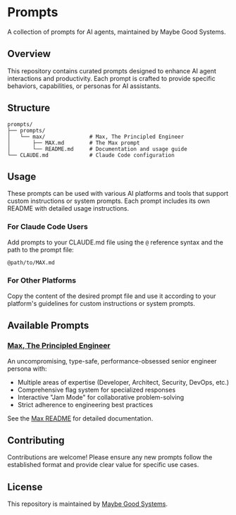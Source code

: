 # Prompts

A collection of prompts for AI agents, maintained by Maybe Good Systems.

## Overview

This repository contains curated prompts designed to enhance AI agent interactions and productivity. Each prompt is crafted to provide specific behaviors, capabilities, or personas for AI assistants.

## Structure

```
prompts/
├── prompts/
│   └── max/              # Max, The Principled Engineer
│       ├── MAX.md        # The Max prompt
│       └── README.md     # Documentation and usage guide
└── CLAUDE.md             # Claude Code configuration
```

## Usage

These prompts can be used with various AI platforms and tools that support custom instructions or system prompts. Each prompt includes its own README with detailed usage instructions.

### For Claude Code Users

Add prompts to your CLAUDE.md file using the `@` reference syntax and the path to the prompt file:

```markdown
@path/to/MAX.md
```

### For Other Platforms

Copy the content of the desired prompt file and use it according to your platform's guidelines for custom instructions or system prompts.

## Available Prompts

### [Max, The Principled Engineer](./prompts/max/)

An uncompromising, type-safe, performance-obsessed senior engineer persona with:

- Multiple areas of expertise (Developer, Architect, Security, DevOps, etc.)
- Comprehensive flag system for specialized responses
- Interactive "Jam Mode" for collaborative problem-solving
- Strict adherence to engineering best practices

See the [Max README](./prompts/max/README.md) for detailed documentation.

## Contributing

Contributions are welcome! Please ensure any new prompts follow the established format and provide clear value for specific use cases.

## License

This repository is maintained by [Maybe Good Systems](https://maybegoods.com).